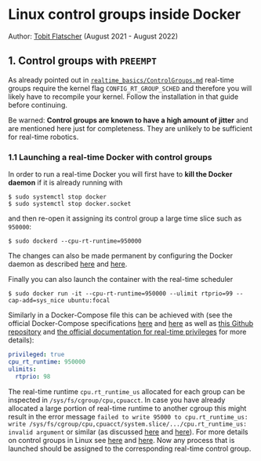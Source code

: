 # Linux control groups inside Docker

Author: [Tobit Flatscher](https://github.com/2b-t) (August 2021 - August 2022)



## 1. Control groups with `PREEMPT`

As already pointed out in [`realtime_basics/ControlGroups.md`](../realtime_basics/ControlGroups.md) real-time groups require the kernel flag `CONFIG_RT_GROUP_SCHED` and therefore you will likely have to recompile your kernel. Follow the installation in that guide before continuing.

Be warned: **Control groups are known to have a high amount of jitter** and are mentioned here just for completeness. They are unlikely to be sufficient for real-time robotics.

### 1.1 Launching a real-time Docker with control groups

In order to run a real-time Docker you will first have to **kill the Docker daemon** if it is already running with

```shell
$ sudo systemctl stop docker
$ sudo systemctl stop docker.socket
```

and then re-open it assigning its control group a large time slice such as `950000`:

```shell
$ sudo dockerd --cpu-rt-runtime=950000
```

The changes can also be made permanent by configuring the Docker daemon as described [here](https://docs.docker.com/config/containers/resource_constraints/#configure-the-docker-daemon) and [here](https://docs.docker.com/config/daemon/).

Finally you can also launch the container with the real-time scheduler

```shell
$ sudo docker run -it --cpu-rt-runtime=950000 --ulimit rtprio=99 --cap-add=sys_nice ubuntu:focal
```

Similarly in a Docker-Compose file this can be achieved with (see the official Docker-Compose specifications [here](https://github.com/compose-spec/compose-spec/blob/master/spec.md#cpu_rt_runtime) and [here](https://github.com/compose-spec/compose-spec/blob/master/spec.md#ulimits) as well as [this Github repository](https://github.com/ba-st/docker-pharo/blob/master/docs/rtprio.md) and [the official documentation for real-time privileges](https://docs.docker.com/engine/reference/run/#runtime-privilege-and-linux-capabilities) for more details):

```yml
privileged: true
cpu_rt_runtime: 950000
ulimits:
  rtprio: 98
```

The real-time runtime `cpu.rt_runtime_us` allocated for each group can be inspected in `/sys/fs/cgroup/cpu,cpuacct`. In case you have already allocated a large portion of real-time runtime to another cgroup this might result in the error message `failed to write 95000 to cpu.rt_runtime_us: write /sys/fs/cgroup/cpu,cpuacct/system.slice/.../cpu.rt_runtime_us: invalid argument` or similar (as discussed [here](https://stackoverflow.com/questions/28493333/error-writing-to-cgroup-parameter-cpu-rt-runtime-us) and [here](https://github.com/moby/moby/issues/31411)). For more details on control groups in Linux see [here](https://www.kernel.org/doc/html/latest/scheduler/sched-rt-group.html) and [here](https://www.kernel.org/doc/html/latest/admin-guide/cgroup-v1/cgroups.html). Now any process that is launched should be assigned to the corresponding real-time control group.
